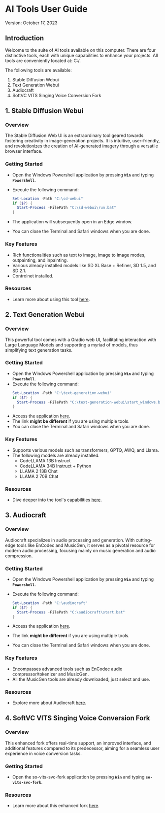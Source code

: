 # **AI Tools User Guide**


Version: October 17, 2023

## **Introduction**

Welcome to the suite of AI tools available on this computer. There are four distinctive tools, each with unique capabilities to enhance your projects. All tools are conveniently located at: C:/.

The following tools are available:

1. Stable Diffusion Webui
2. Text Generation Webui
3. Audiocraft
4. SoftVC VITS Singing Voice Conversion Fork

## **1. Stable Diffusion Webui**

### **Overview**

The Stable Diffusion Web UI is an extraordinary tool geared towards fostering creativity in image-generation projects. It is intuitive, user-friendly, and revolutionizes the creation of AI-generated imagery through a versatile browser interface.

### **Getting Started**

- Open the Windows Powershell application by pressing **`Win`** and typing **`Powershell`**.
- Execute the following command:
  ```powershell
  Set-Location -Path "C:\sd-webui"
  if ($?) {
    Start-Process -FilePath "C:\sd-webui\run.bat"
  }
  ```
- The application will subsequently open in an Edge window.

- You can close the Terminal and Safari windows when you are done.

### **Key Features**

- Rich functionalities such as text to image, image to image modes, outpainting, and inpainting.
- Various already installed models like SD XL Base + Refiner, SD 1.5, and SD 2.1.
- Controlnet installed.

### **Resources**

- Learn more about using this tool [here](https://github.com/AUTOMATIC1111/stable-diffusion-webui/wiki/Features).

## **2. Text Generation Webui**

### **Overview**

This powerful tool comes with a Gradio web UI, facilitating interaction with Large Language Models and supporting a myriad of models, thus simplifying text generation tasks.

### **Getting Started**

- Open the Windows Powershell application by pressing **`Win`** and typing **`Powershell`**.
- Execute the following command:
  ```powershell
  Set-Location -Path "C:\text-generation-webui"
  if ($?) {
    Start-Process -FilePath "C:\text-generation-webui\start_windows.bat"
  }
  ```
- Access the application [here](http://localhost:7860/).
- The link **might be different** if you are using multiple tools.
- You can close the Terminal and Safari windows when you are done.

### **Key Features**

- Supports various models such as transformers, GPTQ, AWQ, and Llama.
- The following models are already installed.
  - CodeLLAMA 13B Instruct
  - CodeLLAMA 34B Instruct + Python
  - LLAMA 2 13B Chat
  - LLAMA 2 70B Chat

### **Resources**

- Dive deeper into the tool's capabilities [here](https://github.com/oobabooga/text-generation-webui/tree/main/docs).

## **3. Audiocraft**

### **Overview**

Audiocraft specializes in audio processing and generation. With cutting-edge tools like EnCodec and MusicGen, it serves as a pivotal resource for modern audio processing, focusing mainly on music generation and audio compression.

### **Getting Started**

- Open the Windows Powershell application by pressing **`Win`** and typing **`Powershell`**.
- Execute the following command:
  ```powershell
  Set-Location -Path "C:\audiocraft"
  if ($?) {
    Start-Process -FilePath "C:\audiocraft\start.bat"
  }
  ```

- Access the application [here](http://localhost:7860/).
- The link **might be different** if you are using multiple tools.
- You can close the Terminal and Safari windows when you are done.

### **Key Features**

- Encompasses advanced tools such as EnCodec audio compressor/tokenizer and MusicGen.
- All the MusicGen tools are already downloaded, just select and use.

### **Resources**

- Explore more about Audiocraft [here](https://github.com/facebookresearch/audiocraft).

## **4. SoftVC VITS Singing Voice Conversion Fork**

### **Overview**

This enhanced fork offers real-time support, an improved interface, and additional features compared to its predecessor, aiming for a seamless user experience in voice conversion tasks.

### **Getting Started**

- Open the so-vits-svc-fork application by pressing **`Win`** and typing **`so-vits-svc-fork`**.

### **Resources**

- Learn more about this enhanced fork [here](https://github.com/voicepaw/so-vits-svc-fork).
